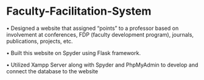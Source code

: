 # Faculty-Facilitation-System

• Designed a website that assigned “points” to a professor based on 
involvement at conferences, FDP (faculty development program), 
journals, publications, projects, etc. 

• Built this website on Spyder using Flask framework.

• Utilized Xampp Server along with Spyder and PhpMyAdmin to 
develop and connect the database to the website
